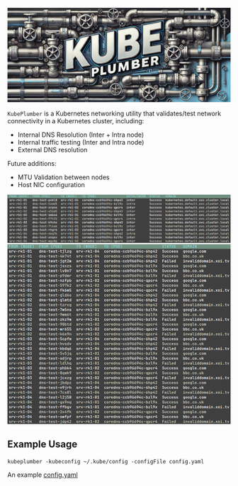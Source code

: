 ![img](./images/logo.png)

`KubePlumber` is a Kubernetes networking utility that validates/test network connectivity in a Kubernetes cluster, including:

* Internal DNS Resolution (Inter + Intra node)
* Internal traffic testing (Inter and Intra node)
* External DNS resolution

Future additions:

* MTU Validation between nodes
* Host NIC configuration

![img](./images/example1.png)
![img](./images/example2.png)


## Example Usage

`kubeplumber -kubeconfig ~/.kube/config -configFile config.yaml`

An example [config.yaml](https://github.com/David-VTUK/KubePlumber/blob/main/config.yaml)
